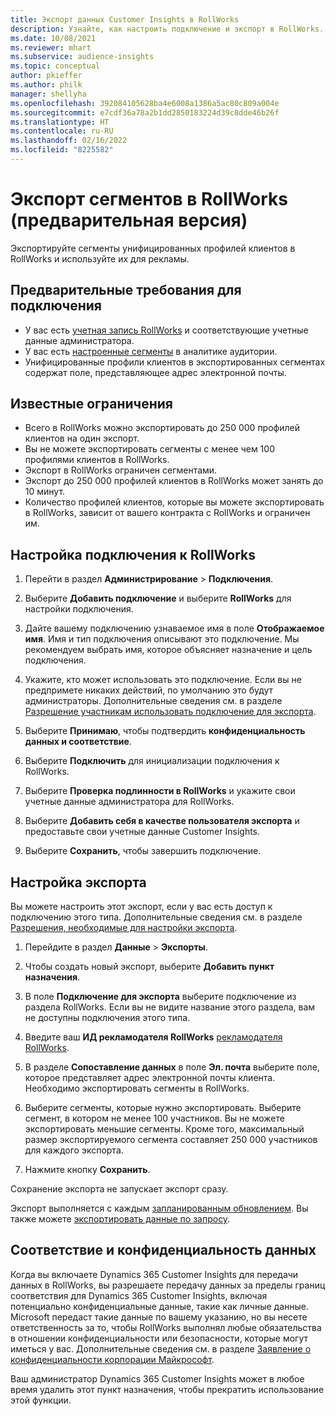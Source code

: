 ```yaml
---
title: Экспорт данных Customer Insights в RollWorks
description: Узнайте, как настроить подключение и экспорт в RollWorks.
ms.date: 10/08/2021
ms.reviewer: mhart
ms.subservice: audience-insights
ms.topic: conceptual
author: pkieffer
ms.author: philk
manager: shellyha
ms.openlocfilehash: 392084105628ba4e6008a1386a5ac80c809a004e
ms.sourcegitcommit: e7cdf36a78a2b1dd2850183224d39c8dde46b26f
ms.translationtype: HT
ms.contentlocale: ru-RU
ms.lasthandoff: 02/16/2022
ms.locfileid: "8225582"
---
```

# <a name="export-segments-to-rollworks-preview"></a>Экспорт сегментов в RollWorks (предварительная версия)

Экспортируйте сегменты унифицированных профилей клиентов в RollWorks и используйте их для рекламы. 

## <a name="prerequisites-for-a-connection"></a>Предварительные требования для подключения

-   У вас есть [учетная запись RollWorks](https://www.rollworks.com/) и соответствующие учетные данные администратора.
-   У вас есть [настроенные сегменты](segments.md) в аналитике аудитории.
-   Унифицированные профили клиентов в экспортированных сегментах содержат поле, представляющее адрес электронной почты.

## <a name="known-limitations"></a>Известные ограничения

- Всего в RollWorks можно экспортировать до 250 000 профилей клиентов на один экспорт.
- Вы не можете экспортировать сегменты с менее чем 100 профилями клиентов в RollWorks. 
- Экспорт в RollWorks ограничен сегментами.
- Экспорт до 250 000 профилей клиентов в RollWorks может занять до 10 минут. 
- Количество профилей клиентов, которые вы можете экспортировать в RollWorks, зависит от вашего контракта с RollWorks и ограничен им.

## <a name="set-up-connection-to-rollworks"></a>Настройка подключения к RollWorks

1. Перейти в раздел **Администрирование** > **Подключения**.

1. Выберите **Добавить подключение** и выберите **RollWorks** для настройки подключения.

1. Дайте вашему подключению узнаваемое имя в поле **Отображаемое имя**. Имя и тип подключения описывают это подключение. Мы рекомендуем выбрать имя, которое объясняет назначение и цель подключения.

1. Укажите, кто может использовать это подключение. Если вы не предпримете никаких действий, по умолчанию это будут администраторы. Дополнительные сведения см. в разделе [Разрешение участникам использовать подключение для экспорта](connections.md#allow-contributors-to-use-a-connection-for-exports).

1. Выберите **Принимаю**, чтобы подтвердить **конфиденциальность данных и соответствие**.

1. Выберите **Подключить** для инициализации подключения к RollWorks.

1. Выберите **Проверка подлинности в RollWorks** и укажите свои учетные данные администратора для RollWorks.

1. Выберите **Добавить себя в качестве пользователя экспорта** и предоставьте свои учетные данные Customer Insights.

1. Выберите **Сохранить**, чтобы завершить подключение.

## <a name="configure-an-export"></a>Настройка экспорта

Вы можете настроить этот экспорт, если у вас есть доступ к подключению этого типа. Дополнительные сведения см. в разделе [Разрешения, необходимые для настройки экспорта](export-destinations.md#set-up-a-new-export).

1. Перейдите в раздел **Данные** > **Экспорты**.

1. Чтобы создать новый экспорт, выберите **Добавить пункт назначения**.

1. В поле **Подключение для экспорта** выберите подключение из раздела RollWorks. Если вы не видите название этого раздела, вам не доступны подключения этого типа.

1. Введите ваш **ИД рекламодателя RollWorks** [рекламодателя RollWorks](https://help.adroll.com/hc/articles/212011838-Advertiser-Profiles).

1. В разделе **Сопоставление данных** в поле **Эл. почта** выберите поле, которое представляет адрес электронной почты клиента. Необходимо экспортировать сегменты в RollWorks.

1. Выберите сегменты, которые нужно экспортировать. Выберите сегмент, в котором не менее 100 участников. Вы не можете экспортировать меньшие сегменты. Кроме того, максимальный размер экспортируемого сегмента составляет 250 000 участников для каждого экспорта. 

1. Нажмите кнопку **Сохранить**.

Сохранение экспорта не запускает экспорт сразу.

Экспорт выполняется с каждым [запланированным обновлением](system.md#schedule-tab). Вы также можете [экспортировать данные по запросу](export-destinations.md#run-exports-on-demand). 


## <a name="data-privacy-and-compliance"></a>Соответствие и конфиденциальность данных

Когда вы включаете Dynamics 365 Customer Insights для передачи данных в RollWorks, вы разрешаете передачу данных за пределы границ соответствия для Dynamics 365 Customer Insights, включая потенциально конфиденциальные данные, такие как личные данные. Microsoft передаст такие данные по вашему указанию, но вы несете ответственность за то, чтобы RollWorks выполнял любые обязательства в отношении конфиденциальности или безопасности, которые могут иметься у вас. Дополнительные сведения см. в разделе [Заявление о конфиденциальности корпорации Майкрософт](https://go.microsoft.com/fwlink/?linkid=396732).

Ваш администратор Dynamics 365 Customer Insights может в любое время удалить этот пункт назначения, чтобы прекратить использование этой функции.
